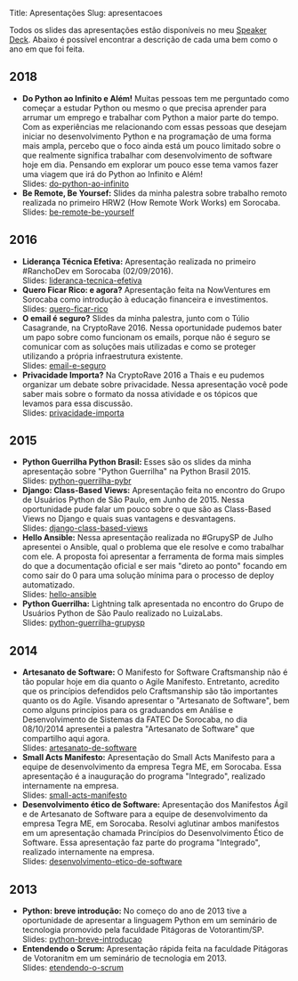 Title: Apresentações
Slug: apresentacoes


Todos os slides das apresentações estão disponíveis no meu [Speaker
Deck](https://speakerdeck.com/cacarrara). Abaixo é possível encontrar a
descrição de cada uma bem como o ano em que foi feita.  


## 2018
* **Do Python ao Infinito e Além!** Muitas pessoas tem me perguntado como
  começar a estudar Python ou mesmo o que precisa aprender para arrumar um
  emprego e trabalhar com Python a maior parte do tempo. Com as experiências me
  relacionando com essas pessoas que desejam iniciar no desenvolvimento Python e
  na programação de uma forma mais ampla, percebo que o foco ainda está um pouco
  limitado sobre o que realmente significa trabalhar com desenvolvimento de
  software hoje em dia. Pensando em explorar um pouco esse tema vamos fazer uma
  viagem que irá do Python ao Infinito e Além!  
  Slides: [do-python-ao-infinito](https://speakerdeck.com/cacarrara/do-python-ao-infinito-e-alem)  
* **Be Remote, Be Yoursef:** Slides da minha palestra sobre trabalho remoto
  realizada no primeiro HRW2 (How Remote Work Works) em Sorocaba.  
  Slides: [be-remote-be-yourself](https://speakerdeck.com/cacarrara/be-remote-be-yourself)  
## 2016
* **Liderança Técnica Efetiva:** Apresentação realizada no primeiro #RanchoDev
  em Sorocaba (02/09/2016).  
  Slides: [lideranca-tecnica-efetiva](https://speakerdeck.com/cacarrara/lideranca-tecnica-efetiva)  
* **Quero Ficar Rico: e agora?** Apresentação feita na NowVentures em Sorocaba
  como introdução à educação financeira e investimentos.  
  Slides: [quero-ficar-rico](https://speakerdeck.com/cacarrara/quero-ficar-rico-e-agora)
* **O email é seguro?** Slides da minha palestra, junto com o Túlio Casagrande,
  na CryptoRave 2016. Nessa oportunidade pudemos bater um papo sobre como
  funcionam os emails, porque não é seguro se comunicar com as soluções mais
  utilizadas e como se proteger utilizando a própria infraestrutura existente.  
  Slides: [email-e-seguro](https://speakerdeck.com/cacarrara/email-e-seguro)  
* **Privacidade Importa?** Na CryptoRave 2016 a Thais e eu pudemos organizar um
  debate sobre privacidade. Nessa apresentação você pode saber mais sobre o
  formato da nossa atividade e os tópicos que levamos para essa discussão.  
  Slides: [privacidade-importa](https://speakerdeck.com/cacarrara/privacidade-importa)  
## 2015
* **Python Guerrilha Python Brasil:** Esses são os slides da minha apresentação
  sobre "Python Guerrilha" na Python Brasil 2015.  
  Slides: [python-guerrilha-pybr](https://speakerdeck.com/cacarrara/python-guerrilha-python-brasil-2015)  
* **Django: Class-Based Views:** Apresentação feita no encontro do Grupo de
  Usuários Python de São Paulo, em Junho de 2015. Nessa oportunidade pude falar
  um pouco sobre o que são as Class-Based Views no Django e quais suas vantagens
  e desvantagens.  
  Slides: [django-class-based-views](https://speakerdeck.com/cacarrara/django-class-based-views)  
* **Hello Ansible:** Nessa apresentação realizada no #GrupySP de Julho
  apresentei o Ansible, qual o problema que ele resolve e como trabalhar com
  ele. A proposta foi apresentar a ferramenta de forma mais simples do que a
  documentação oficial e ser mais "direto ao ponto" focando em como sair do 0
  para uma solução mínima para o processo de deploy automatizado.  
  Slides: [hello-ansible](https://speakerdeck.com/cacarrara/hello-ansible-vamos-dar-os-primeiros-passos)  
* **Python Guerrilha:** Lightning talk apresentada no encontro do Grupo de
  Usuários Python de São Paulo realizado no LuizaLabs.  
  Slides: [python-guerrilha-grupysp](https://speakerdeck.com/cacarrara/python-guerrilha-levando-alegria-para-ambientes-burocraticos)  
## 2014
* **Artesanato de Software:** O Manifesto for Software Craftsmanship não é tão
  popular hoje em dia quanto o Agile Manifesto. Entretanto, acredito que os
  princípios defendidos pelo Craftsmanship são tão importantes quanto os do
  Agile. Visando apresentar o "Artesanato de Software", bem como alguns
  princípios para os graduandos em Análise e Desenvolvimento de Sistemas da
  FATEC De Sorocaba, no dia 08/10/2014 apresentei a palestra "Artesanato de
  Software" que compartilho aqui agora.  
  Slides: [artesanato-de-software](https://speakerdeck.com/cacarrara/artesanato-de-software-fatec-sorocaba)  
* **Small Acts Manifesto:** Apresentação do Small Acts Manifesto para a equipe
  de desenvolvimento da empresa Tegra ME, em Sorocaba. Essa apresentação é a
  inauguração do programa "Integrado", realizado internamente na empresa.  
  Slides: [small-acts-manifesto](https://speakerdeck.com/cacarrara/small-acts-manifesto)  
* **Desenvolvimento ético de Software:** Apresentação dos Manifestos Ágil e de
  Artesanato de Software para a equipe de desenvolvimento da empresa Tegra ME,
  em Sorocaba. Resolvi aglutinar ambos manifestos em um apresentação chamada
  Princípios do Desenvolvimento Ético de Software. Essa apresentação faz parte
  do programa "Integrado", realizado internamente na empresa.  
  Slides: [desenvolvimento-etico-de-software](https://speakerdeck.com/cacarrara/desenvolvimento-etico-de-software)  
## 2013
* **Python: breve introdução:** No começo do ano de 2013 tive a oportunidade de
  apresentar a linguagem Python em um seminário de tecnologia promovido pela
  faculdade Pitágoras de Votorantim/SP.  
  Slides: [python-breve-introducao](https://speakerdeck.com/cacarrara/python-breve-introducao)  
* **Entendendo o Scrum:** Apresentação rápida feita na faculdade Pitágoras de
  Votoranitm em um seminário de tecnologia em 2013.  
  Slides: [etendendo-o-scrum](https://speakerdeck.com/cacarrara/entendendo-o-scrum)  
